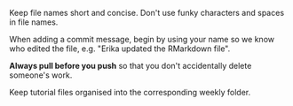Keep file names short and concise. Don't use funky characters and spaces in file names.

When adding a commit message, begin by using your name so we know who edited the file, e.g. "Erika updated the RMarkdown file".

**Always pull before you push** so that you don't accidentally delete someone's work.

Keep tutorial files organised into the corresponding weekly folder.
